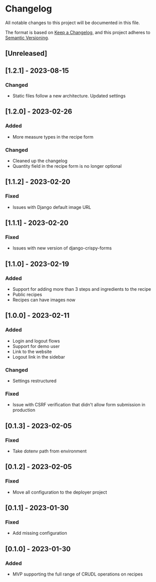 # Changelog

All notable changes to this project will be documented in this file.

The format is based on [Keep a Changelog](https://keepachangelog.com/en/1.0.0/),
and this project adheres to [Semantic Versioning](https://semver.org/spec/v2.0.0.html).


## [Unreleased]

## [1.2.1] - 2023-08-15

### Changed
 - Static files follow a new architecture. Updated settings

## [1.2.0] - 2023-02-26

### Added
 - More measure types in the recipe form

### Changed
 - Cleaned up the changelog
 - Quantity field in the recipe form is no longer optional

## [1.1.2] - 2023-02-20

### Fixed
 - Issues with Django default image URL

## [1.1.1] - 2023-02-20

### Fixed
 - Issues with new version of django-crispy-forms

## [1.1.0] - 2023-02-19

### Added
 - Support for adding more than 3 steps and ingredients to the recipe
 - Public recipes
 - Recipes can have images now

## [1.0.0] - 2023-02-11

### Added
 - Login and logout flows
 - Support for demo user
 - Link to the website
 - Logout link in the sidebar

### Changed
 - Settings restructured

### Fixed
 - Issue with CSRF verification that didn't allow form submission in production

## [0.1.3] - 2023-02-05 

### Fixed
 - Take dotenv path from environment

## [0.1.2] - 2023-02-05

### Fixed
 - Move all configuration to the deployer project

## [0.1.1] - 2023-01-30

### Fixed
 - Add missing configuration

## [0.1.0] - 2023-01-30

### Added
 - MVP supporting the full range of CRUDL operations on recipes
